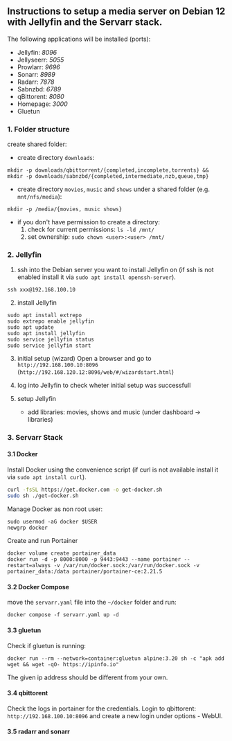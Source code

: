## Instructions to setup a media server on Debian 12 with Jellyfin and the Servarr stack.

The following applications will be installed (ports):

- Jellyfin: *8096*
- Jellyseerr: *5055*
- Prowlarr: *9696*
- Sonarr: *8989*
- Radarr: *7878*
- Sabnzbd: *6789*
- qBittorent: *8080*
- Homepage: *3000*
- Gluetun

### 1. Folder structure
create shared folder: 
- create directory `downloads`:
```
mkdir -p downloads/qbittorrent/{completed,incomplete,torrents} && mkdir -p downloads/sabnzbd/{completed,intermediate,nzb,queue,tmp}
```
- create directory `movies`, `music` and `shows` under a shared folder (e.g. `mnt/nfs/media`):
```
mkdir -p /media/{movies, music shows}
```
- if you don't have permission to create a directory:
  1. check for current permissions: `ls -ld /mnt/`
  2. set ownership: `sudo chown <user>:<user> /mnt/`

### 2. Jellyfin

1. ssh into the Debian server you want to install Jellyfin on
(if ssh is not enabled install it via `sudo apt install openssh-server`).

```
ssh xxx@192.168.100.10
```

2. install Jellyfin
```
sudo apt install extrepo
sudo extrepo enable jellyfin
sudo apt update
sudo apt install jellyfin
sudo service jellyfin status
sudo service jellyfin start
```

3. initial setup (wizard)
Open a browser and go to `http://192.168.100.10:8096`
(`http://192.168.120.12:8096/web/#/wizardstart.html`)

4. log into Jellyfin to check wheter initial setup was successfull
5. setup Jellyfin
    - add libraries: movies, shows and music (under dashboard -> libraries)

### 3. Servarr Stack

#### 3.1 Docker
Install Docker using the convenience script
(if curl is not available install it via `sudo apt install curl`).

``` bash
curl -fsSL https://get.docker.com -o get-docker.sh
sudo sh ./get-docker.sh
```

Manage Docker as non root user:

```
sudo usermod -aG docker $USER
newgrp docker
```

Create and run Portainer
```
docker volume create portainer_data
docker run -d -p 8000:8000 -p 9443:9443 --name portainer --restart=always -v /var/run/docker.sock:/var/run/docker.sock -v portainer_data:/data portainer/portainer-ce:2.21.5
```

#### 3.2 Docker Compose
move the `servarr.yaml` file into the `~/docker` folder and run:

```
docker compose -f servarr.yaml up -d
```

#### 3.3  gluetun
Check if gluetun is running:
```
docker run --rm --network=container:gluetun alpine:3.20 sh -c "apk add wget && wget -qO- https://ipinfo.io"
```
The given ip address should be different from your own.

#### 3.4 qbittorent
Check the logs in portainer for the credentials.
Login to qbittorent: `http://192.168.100.10:8096` and create a new login under options - WebUI.


#### 3.5 radarr and sonarr



